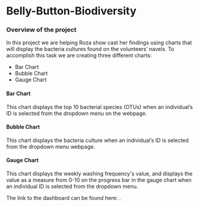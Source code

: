 # Belly-Button-Biodiversity


### Overview of the project

In this project we are helping Roza show cast her findings using charts that will display the bacteria cultures found on the volunteers’ navels. To accomplish this task we are creating three different charts:

- Bar Chart
- Bubble Chart
- Gauge Chart



#### Bar Chart

This chart displays the top 10 bacterial species (OTUs) when an individual’s ID is selected from the dropdown menu on the webpage.


#### Bubble Chart

This chart displays the bacteria culture when an individual’s ID is selected from the dropdown menu webpage.


#### Gauge Chart

This chart displays the weekly washing frequency's value, and displays the value as a measure from 0-10 on the progress bar in the gauge chart when an individual ID is selected from the dropdown menu.



The link to the dashboard can be found here: . 
